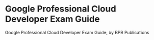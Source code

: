 # Google Professional Cloud Developer Exam Guide
Google Professional Cloud Developer Exam Guide, by BPB Publications
